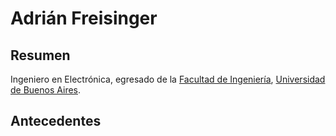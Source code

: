 # Adrián Freisinger

## Resumen
Ingeniero en Electrónica, egresado de la [Facultad de
Ingeniería](https://www.fi.uba.ar/), [Universidad
de Buenos Aires](http://www.uba.ar/).

## Antecedentes

